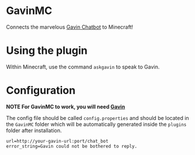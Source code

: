 # GavinMC
Connects the marvelous [Gavin Chatbot](https://github.com/Gavin-Development) to Minecraft!

# Using the plugin

Within Minecraft, use the command `askgavin` to speak to Gavin.

# Configuration

**NOTE For GavinMC to work, you will need [Gavin](https://github.com/Gavin-Development)**

The config file should be called `config.properties` and should be located in the `GavinMC` folder which will be automatically generated inside the `plugins` folder after installation.

```
url=http://your-gavin-url:port/chat_bot
error_string=Gavin could not be bothered to reply.
```
